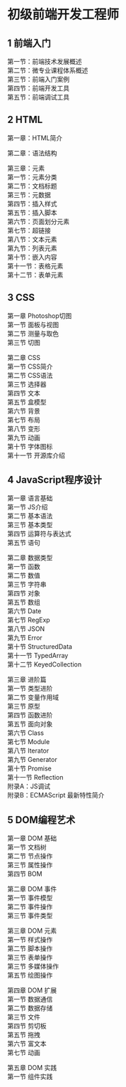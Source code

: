 # 初级前端开发工程师
## 1 前端入门
第一节：前端技术发展概述  
第二节：微专业课程体系概述  
第三节：前端入门案例  
第四节：前端开发工具  
第五节：前端调试工具  
  
## 2 HTML
第一章：HTML简介  
  
第二章：语法结构  
  
第三章：元素  
第一节：元素分类  
第二节：文档标题  
第三节：元数据  
第四节：插入样式  
第五节：插入脚本  
第六节：页面划分元素  
第七节：超链接  
第八节：文本元素  
第九节：列表元素  
第十节：嵌入内容  
第十一节：表格元素  
第十二节：表单元素  

## 3 CSS
第一章 Photoshop切图  
第一节 面板与视图  
第二节 测量与取色  
第三节 切图  
  
第二章 CSS  
第一节 CSS简介  
第二节 CSS语法  
第三节 选择器  
第四节 文本  
第五节 盒模型  
第六节 背景  
第七节 布局  
第八节 变形  
第九节 动画  
第十节 字体图标  
第十一节 开源库介绍  

## 4 JavaScript程序设计
第一章 语言基础  
第一节 JS介绍  
第二节 基本语法  
第三节 基本类型  
第四节 运算符与表达式  
第五节 语句  
  
第二章 数据类型  
第一节 函数  
第二节 数值  
第三节 字符串  
第四节 对象  
第五节 数组  
第六节 Date  
第七节 RegExp  
第八节 JSON  
第九节 Error  
第十节 StructuredData  
第十一节 TypedArray  
第十二节 KeyedCollection  
  
第三章 进阶篇  
第一节 类型进阶  
第二节 变量作用域  
第三节 原型  
第四节 函数进阶  
第五节 面向对象  
第六节 Class  
第七节 Module  
第八节 Iterator  
第九节 Generator  
第十节 Promise  
第十一节 Reflection  
附录A：JS调试  
附录B：ECMAScript 最新特性简介  

## 5 DOM编程艺术
第一章 DOM 基础  
第一节 文档树  
第二节 节点操作  
第三节 属性操作  
第四节 BOM  
  
第二章 DOM 事件  
第一节 事件模型  
第二节 事件操作  
第三节 事件类型  
  
第三章 DOM 元素  
第一节 样式操作  
第二节 脚本操作  
第三节 表单操作  
第三节 多媒体操作  
第五节 绘图操作  
  
第四章 DOM 扩展  
第一节 数据通信  
第二节 数据存储  
第三节 文件  
第四节 剪切板  
第五节 拖拽  
第六节 富文本  
第七节 动画  
  
第五章 DOM 实践  
第一节 组件实践  